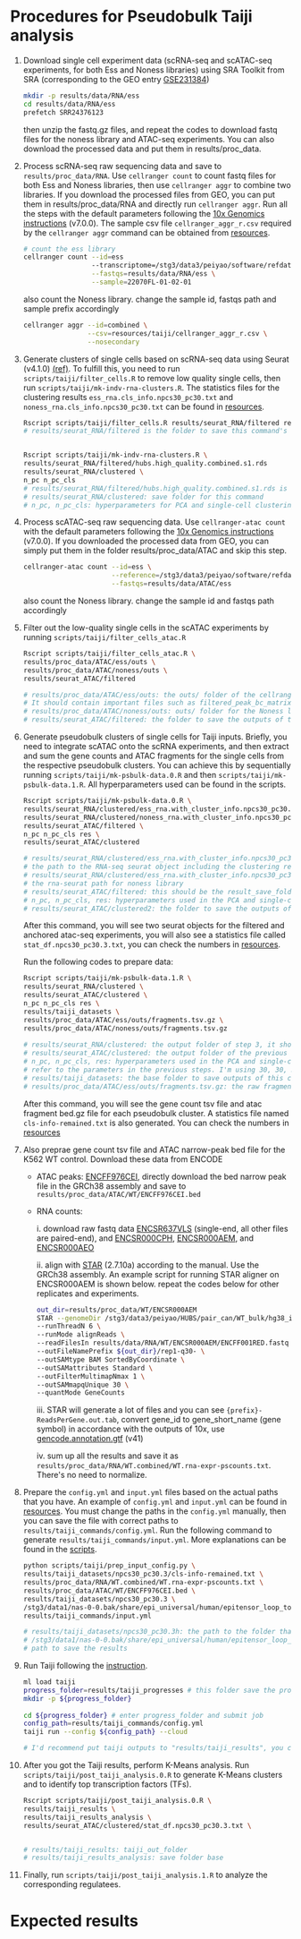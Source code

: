 # Procedures for Pseudobulk Taiji analysis
1. Download single cell experiment data (scRNA-seq and scATAC-seq experiments, for both Ess and Noness libraries) using SRA Toolkit from SRA (corresponding to the GEO entry [GSE231384](https://www.ncbi.xyz/geo/query/acc.cgi?acc=GSE231384))
   ```bash
   mkdir -p results/data/RNA/ess
   cd results/data/RNA/ess
   prefetch SRR24376123 
   ```
   then unzip the fastq.gz files, and repeat the codes to download fastq files for the noness library and ATAC-seq experiments. You can also download the processed data and put them in results/proc_data.

2. Process scRNA-seq raw sequencing data and save to `results/proc_data/RNA`. Use `cellranger count` to count fastq files for both Ess and Noness libraries, then use `cellranger aggr` to combine two libraries. If you download the processed files from GEO, you can put them in results/proc_data/RNA and directly run `cellranger aggr`. Run all the steps with the default parameters following the [10x Genomics instructions](https://support.10xgenomics.com/single-cell-gene-expression/software/pipelines/latest/what-is-cell-ranger) (v7.0.0). The sample csv file `cellranger_aggr_r.csv` required by the `cellranger aggr` command can be obtained from [resources](https://github.com/yyaoisgood2021/HUB-screening/tree/main/resources/taiji).
    ```bash
    # count the ess library 
    cellranger count --id=ess
                     --transcriptome=/stg3/data3/peiyao/software/refdata-gex-GRCh38-2020-A \
                     --fastqs=results/data/RNA/ess \
                     --sample=22070FL-01-02-01
    ```
    also count the Noness library. change the sample id, fastqs path and sample prefix accordingly
    ```bash
    cellranger aggr --id=combined \
                    --csv=resources/taiji/cellranger_aggr_r.csv \
                    --nosecondary
    ```

3. Generate clusters of single cells based on scRNA-seq data using Seurat (v4.1.0) [(ref)](https://satijalab.org/seurat/). To fulfill this, you need to run `scripts/taiji/filter_cells.R` to remove low quality single cells, then run `scripts/taiji/mk-indv-rna-clusters.R`. The statistics files for the clustering results `ess_rna.cls_info.npcs30_pc30.txt` and `noness_rna.cls_info.npcs30_pc30.txt` can be found in [resources](https://github.com/yyaoisgood2021/HUB-screening/tree/main/resources/taiji).  
    ```bash
    Rscript scripts/taiji/filter_cells.R results/seurat_RNA/filtered results/proc_data/RNA/combined/outs/count/filtered_feature_bc_matrix
    # results/seurat_RNA/filtered is the folder to save this command's output. for this and all output_save_folders below, make sure you have already created these folders
   
    
    Rscript scripts/taiji/mk-indv-rna-clusters.R \
    results/seurat_RNA/filtered/hubs.high_quality.combined.s1.rds
    results/seurat_RNA/clustered \
    n_pc n_pc_cls 
    # results/seurat_RNA/filtered/hubs.high_quality.combined.s1.rds is the seurat object generated from the last step
    # results/seurat_RNA/clustered: save folder for this command
    # n_pc, n_pc_cls: hyperparameters for PCA and single-cell clustering. I'm using 30, 30 in my manuscript
    ```

4. Process scATAC-seq raw sequencing data. Use `cellranger-atac count` with the default parameters following the [10x Genomics instructions](https://support.10xgenomics.com/single-cell-atac/software/pipelines/latest/using/count) (v7.0.0). If you downloaded the processed data from GEO, you can simply put them in the folder results/proc_data/ATAC and skip this step.

    ```bash
    cellranger-atac count --id=ess \
                          --reference=/stg3/data3/peiyao/software/refdata-cellranger-arc-GRCh38-2020-A-2.0.0 \
                          --fastqs=results/data/ATAC/ess
    ```
    also count the Noness library. change the sample id and fastqs path accordingly
   
5. Filter out the low-quality single cells in the scATAC experiments by running `scripts/taiji/filter_cells_atac.R`

   ```bash
   Rscript scripts/taiji/filter_cells_atac.R \
   results/proc_data/ATAC/ess/outs \
   results/proc_data/ATAC/noness/outs \
   results/seurat_ATAC/filtered
   
   # results/proc_data/ATAC/ess/outs: the outs/ folder of the cellranger-atac count command, for the Ess library.
   # It should contain important files such as filtered_peak_bc_matrix.h5
   # results/proc_data/ATAC/noness/outs: outs/ folder for the Noness library
   # results/seurat_ATAC/filtered: the folder to save the outputs of this command, the files to save the filtered ATAC objects are atac.{ess|noness}.s1.rds 
   ```

6. Generate pseudobulk clusters of single cells for Taiji inputs. Briefly, you need to integrate scATAC onto the scRNA experiments, and then extract and sum the gene counts and ATAC fragments for the single cells from the respective pseudobulk clusters. You can achieve this by sequentially running `scripts/taiji/mk-psbulk-data.0.R` and then `scripts/taiji/mk-psbulk-data.1.R`. All hyperparameters used can be found in the scripts.

    ```bash
    Rscript scripts/taiji/mk-psbulk-data.0.R \
    results/seurat_RNA/clustered/ess_rna.with_cluster_info.npcs30_pc30.s2.rds \
    results/seurat_RNA/clustered/noness_rna.with_cluster_info.npcs30_pc30.s2.rds \
    results/seurat_ATAC/filtered \
    n_pc n_pc_cls res \
    results/seurat_ATAC/clustered
    
    # results/seurat_RNA/clustered/ess_rna.with_cluster_info.npcs30_pc30.s2.rds:
    # the path to the RNA-seq seurat object including the clustering results for the ess library. It is the output of step 3.
    # results/seurat_RNA/clustered/ess_rna.with_cluster_info.npcs30_pc30.s2.rds:
    # the rna-seurat path for noness library
    # results/seurat_ATAC/filtered: this should be the result_save_folder of the previous step
    # n_pc, n_pc_cls, res: hyperparameters used in the PCA and single-cell clustering steps, refer to the step 3. I'm using 30, 30, 3 here
    # results/seurat_ATAC/clustered2: the folder to save the outputs of this command
    ```
    After this command, you will see two seurat objects for the filtered and anchored atac-seq experiments, you will also see a statistics file called `stat_df.npcs30_pc30.3.txt`, you can check the numbers in [resources](https://github.com/yyaoisgood2021/HUB-screening/tree/main/resources/taiji).

   Run the following codes to prepare data:

    ```bash
    Rscript scripts/taiji/mk-psbulk-data.1.R \
    results/seurat_RNA/clustered \
    results/seurat_ATAC/clustered \
    n_pc n_pc_cls res \
    results/taiji_datasets \
    results/proc_data/ATAC/ess/outs/fragments.tsv.gz \
    results/proc_data/ATAC/noness/outs/fragments.tsv.gz 
        
    # results/seurat_RNA/clustered: the output folder of step 3, it should contain two processed seurat files for the rna experiment: {ess|noness}_rna.with_cluster_info.npcs30_pc30.s2.rds
    # results/seurat_ATAC/clustered: the output folder of the previous step, and it should contain two seurat files for the atac experiments: atac-after-anchor-transfer.{ess|noness}.npcs30_pc30.3.s2.rds
    # n_pc, n_pc_cls, res: hyperparameters used in the PCA and single-cell clustering steps, refer to the step 3.
    # refer to the parameters in the previous steps. I'm using 30, 30, 3 here
    # results/taiji_datasets: the base folder to save outputs of this command, when using n_pc=30, n_pc_cls=30, and res=3, output are saved under results/taiji_datasets/npcs30_pc30.3
    # results/proc_data/ATAC/ess/outs/fragments.tsv.gz: the raw fragment file of the ATAC experiment, we will extract fragments from it
    ```
    After this command, you will see the gene count tsv file and atac fragment bed.gz file for each pseudobulk cluster. A statistics file named `cls-info-remained.txt` is also generated. You can check the numbers in [resources](https://github.com/yyaoisgood2021/HUB-screening/tree/main/resources/taiji)
   
8. Also preprae gene count tsv file and ATAC narrow-peak bed file for the K562 WT control. Download these data from ENCODE
   
   * ATAC peaks: [ENCFF976CEI](https://www.encodeproject.org/files/ENCFF976CEI/), directly download the bed narrow peak file in the GRCh38 assembly and save to `results/proc_data/ATAC/WT/ENCFF976CEI.bed`
   * RNA counts:
     
     i. download raw fastq data [ENCSR637VLS](https://www.encodeproject.org/experiments/ENCSR637VLS/) (single-end, all other files are paired-end), and [ENCSR000CPH](https://www.encodeproject.org/experiments/ENCSR000CPH/), [ENCSR000AEM](https://www.encodeproject.org/experiments/ENCSR000AEM/), and [ENCSR000AEO](https://www.encodeproject.org/experiments/ENCSR000AEO/)

     ii. align with [STAR](https://github.com/alexdobin/STAR) (2.7.10a) according to the manual. Use the GRCh38 assembly.
     An example script for running STAR aligner on ENCSR000AEM is shown below. repeat the codes below for other replicates and experiments.
     ```bash
     out_dir=results/proc_data/WT/ENCSR000AEM
     STAR --genomeDir /stg3/data3/peiyao/HUBS/pair_can/WT_bulk/hg38_index \
     --runThreadN 6 \
     --runMode alignReads \
     --readFilesIn results/data/RNA/WT/ENCSR000AEM/ENCFF001RED.fastq results/data/RNA/WT/ENCSR000AEM/ENCFF001RDZ.fastq \
     --outFileNamePrefix ${out_dir}/rep1-q30- \
     --outSAMtype BAM SortedByCoordinate \
     --outSAMattributes Standard \
     --outFilterMultimapNmax 1 \
     --outSAMmapqUnique 30 \
     --quantMode GeneCounts
     ```
     
     iii. STAR will generate a lot of files and you can see `{prefix}-ReadsPerGene.out.tab`, convert gene_id to gene_short_name (gene symbol) in accordance with the outputs of 10x, use [gencode.annotation.gtf](https://www.gencodegenes.org/human/release_41.html) (v41)
     
     iv. sum up all the results and save it as `results/proc_data/RNA/WT.combined/WT.rna-expr-pscounts.txt`. There's no need to normalize.

9. Prepare the `config.yml` and `input.yml` files based on the actual paths that you have. An example of `config.yml` and `input.yml` can be found in [resources](https://github.com/yyaoisgood2021/HUB-screening/blob/main/resources/taiji/). You must change the paths in the `config.yml` manually, then you can save the file with correct paths to `results/taiji_commands/config.yml`. Run the following command to generate `results/taiji_commands/input.yml`. More explanations can be found in the [scripts](https://github.com/yyaoisgood2021/HUB-screening/blob/main/scripts/taiji/prep_input_config.py).
   ```bash
   python scripts/taiji/prep_input_config.py \
   results/taiji_datasets/npcs30_pc30.3/cls-info-remained.txt \
   results/proc_data/RNA/WT.combined/WT.rna-expr-pscounts.txt \
   results/proc_data/ATAC/WT/ENCFF976CEI.bed \
   results/taiji_datasets/npcs30_pc30.3 \
   /stg3/data1/nas-0-0.bak/share/epi_universal/human/epitensor_loop_top10p_87311.txt \
   results/taiji_commands/input.yml
   
   # results/taiji_datasets/npcs30_pc30.3h: the path to the folder that you saved the extracted rna and atac data for the sample Ess and Noness libraries. remove the "/" in the end of the string
   # /stg3/data1/nas-0-0.bak/share/epi_universal/human/epitensor_loop_top10p_87311.txt: this is the path to the Epitensor results, we use it to impute Hi-C contacts, you can copy this file to your local folder and modify this line
   # path to save the results
   ```
   
10. Run Taiji following the [instruction](https://taiji-pipeline.github.io/).
    ```bash
    ml load taiji
    progress_folder=results/taiji_progresses # this folder save the progresses so you can resume job
    mkdir -p ${progress_folder}
   
    cd ${progress_folder} # enter progress_folder and submit job
    config_path=results/taiji_commands/config.yml
    taiji run --config ${config_path} --cloud

    # I'd recommend put taiji outputs to "results/taiji_results", you can modify this in the config.yml
    ```

11. After you got the Taiji results, perform K-Means analysis. Run `scripts/taiji/post_taiji_analysis.0.R` to generate K-Means clusters and to identify top transcription factors (TFs).
    ```bash
    Rscript scripts/taiji/post_taiji_analysis.0.R \
    results/taiji_results \
    results/taiji_results_analysis \
    results/seurat_ATAC/clustered/stat_df.npcs30_pc30.3.txt \
    

    # results/taiji_results: taiji_out_folder
    # results/taiji_results_analysis: save folder base
    ```

13. Finally, run `scripts/taiji/post_taiji_analysis.1.R` to analyze the corresponding regulatees.


# Expected results

